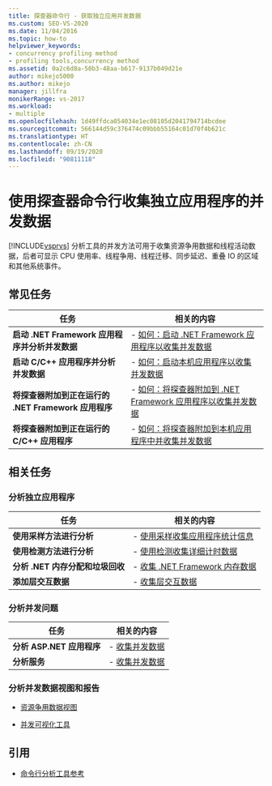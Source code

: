 ```yaml
---
title: 探查器命令行 - 获取独立应用并发数据
ms.custom: SEO-VS-2020
ms.date: 11/04/2016
ms.topic: how-to
helpviewer_keywords:
- concurrency profiling method
- profiling tools,concurrency method
ms.assetid: 0a2c6d8a-50b3-48aa-b617-9137b049d21e
author: mikejo5000
ms.author: mikejo
manager: jillfra
monikerRange: vs-2017
ms.workload:
- multiple
ms.openlocfilehash: 1d49ffdca054034e1ec08105d2041794714bcdee
ms.sourcegitcommit: 566144d59c376474c09bbb55164c01d70f4b621c
ms.translationtype: HT
ms.contentlocale: zh-CN
ms.lasthandoff: 09/19/2020
ms.locfileid: "90811118"
---
```

# <a name="collect-concurrency-data-for-stand-alone-applications-by-using-the-profiler-command-line"></a>使用探查器命令行收集独立应用程序的并发数据
[!INCLUDE[vsprvs](../code-quality/includes/vsprvs_md.md)] 分析工具的并发方法可用于收集资源争用数据和线程活动数据，后者可显示 CPU 使用率、线程争用、线程迁移、同步延迟、重叠 IO 的区域和其他系统事件。

## <a name="common-tasks"></a>常见任务

|任务|相关的内容|
|----------|---------------------|
|**启动 .NET Framework 应用程序并分析并发数据**|-   [如何：启动 .NET Framework 应用程序以收集并发数据](../profiling/how-to-launch-a-stand-alone-dotnet-framework-app-to-collect-concurrency-data.md)|
|**启动 C/C++ 应用程序并分析并发数据**|-   [如何：启动本机应用程序以收集并发数据](../profiling/how-to-launch-a-stand-alone-native-application-to-collect-concurrency-data.md)|
|**将探查器附加到正在运行的 .NET Framework 应用程序**|-   [如何：将探查器附加到 .NET Framework 应用程序以收集并发数据](../profiling/how-to-attach-the-profiler-to-a-dotnet-app-and-collect-concurrency-data.md)|
|**将探查器附加到正在运行的 C/C++ 应用程序**|-   [如何：将探查器附加到本机应用程序中并收集并发数据](../profiling/how-to-attach-the-profiler-to-a-native-app-and-collect-concurrency-data.md)|

## <a name="related-tasks"></a>相关任务

### <a name="profile-stand-alone-applications"></a>分析独立应用程序

|任务|相关的内容|
|----------|---------------------|
|**使用采样方法进行分析**|-   [使用采样收集应用程序统计信息](../profiling/collecting-application-statistics-for-stand-alone-applications.md)|
|**使用检测方法进行分析**|-   [使用检测收集详细计时数据](../profiling/collecting-detailed-timing-data-for-a-stand-alone-application.md)|
|**分析 .NET 内存分配和垃圾回收**|-   [收集 .NET Framework 内存数据](../profiling/collecting-dotnet-framework-memory-data-for-stand-alone-applications.md)|
|**添加层交互数据**|-   [收集层交互数据](../profiling/adding-tier-interaction-data-from-the-command-line.md)|

### <a name="profile-concurrency-issues"></a>分析并发问题

|任务|相关的内容|
|----------|---------------------|
|**分析 ASP.NET 应用程序**|-   [收集并发数据](../profiling/collecting-concurrency-data-for-an-aspnet-web-application.md)|
|**分析服务**|-   [收集并发数据](../profiling/collecting-concurrency-data-for-a-service-by-using-the-profiler-command-line.md)|

### <a name="analyze-concurrency-data-views-and-reports"></a>分析并发数据视图和报告
- [资源争用数据视图](../profiling/resource-contention-data-views.md)

- [并发可视化工具](../profiling/concurrency-visualizer.md)

## <a name="reference"></a>引用
- [命令行分析工具参考](../profiling/command-line-profiling-tools-reference.md)
